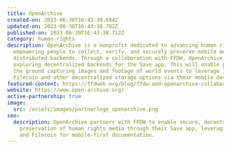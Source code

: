 ```yaml
---
title: OpenArchive
created-on: 2023-06-30T16:43:38.684Z
updated-on: 2023-06-30T16:43:38.702Z
published-on: 2023-06-30T16:43:38.712Z
category: human-rights
description: OpenArchive is a nonprofit dedicated to advancing human rights by
  empowering people to collect, verify, and securely preserve mobile media using
  distributed backends. Through a collaboration with FFDW, OpenArchive is
  exploring decentralized backends for the Save app. This will enable people on
  the ground capturing images and footage of world events to leverage IPFS and
  Filecoin and other decentralized storage options via their mobile device.
featured-content: https://ffdweb.org/blog/ffdw-and-openarchive-collaborate-to-deploy-decentralized-archive-for-human-rights-data
website: https://www.open-archive.org/
active-partnership: true
image:
  src: /assets/images/partnerlogo_openarchive.png
seo:
  description: OpenArchive partners with FFDW to enable secure, decentralized
    preservation of human rights media through their Save app, leveraging IPFS
    and Filecoin for mobile-first documentation.
---
```

